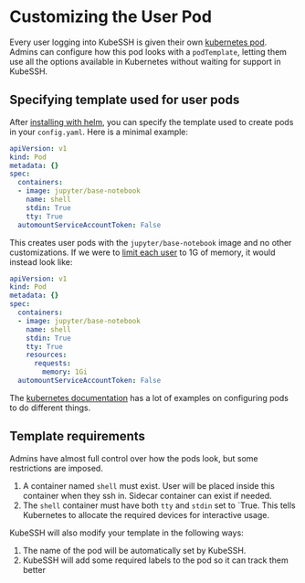 # Customizing the User Pod

Every user logging into KubeSSH is given their own [kubernetes pod](https://kubernetes.io/docs/concepts/workloads/pods/pod/).
Admins can configure how this pod looks with a `podTemplate`, letting them
use all the options available in Kubernetes without waiting for support
in KubeSSH.

## Specifying template used for user pods

After [installing with helm](../install), you can specify the template
used to create pods in your `config.yaml`. Here is a minimal example:

```yaml
apiVersion: v1
kind: Pod
metadata: {}
spec:
  containers:
  - image: jupyter/base-notebook
    name: shell
    stdin: True
    tty: True
  automountServiceAccountToken: False
```

This creates user pods with the `jupyter/base-notebook` image and no
other customizations. If we were to [limit each user](https://kubernetes.io/docs/tasks/configure-pod-container/assign-memory-resource/)
to 1G of memory, it would instead look like:

```yaml
apiVersion: v1
kind: Pod
metadata: {}
spec:
  containers:
  - image: jupyter/base-notebook
    name: shell
    stdin: True
    tty: True
    resources:
      requests:
        memory: 1Gi
  automountServiceAccountToken: False
```

The [kubernetes documentation](https://kubernetes.io/docs/tasks/configure-pod-container/) has a lot of examples
on configuring pods to do different things.

## Template requirements

Admins have almost full control over how the pods look, but some restrictions
are imposed.

1. A container named `shell` must exist. User will be placed inside this
   container when they ssh in. Sidecar container can exist if needed.
2. The `shell` container must have both `tty` and `stdin` set to `True. This
   tells Kubernetes to allocate the required devices for interactive usage.

KubeSSH will also modify your template in the following ways:

1. The name of the pod will be automatically set by KubeSSH.
2. KubeSSH will add some required labels to the pod so it can track them
   better
